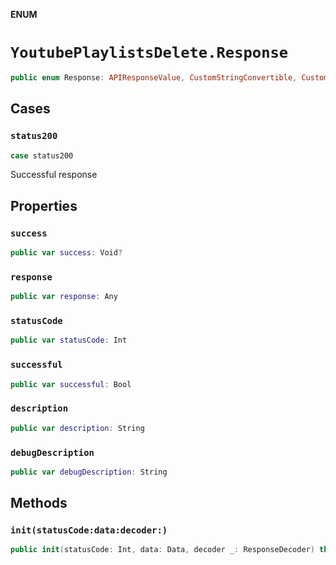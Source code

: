 **ENUM**

# `YoutubePlaylistsDelete.Response`

```swift
public enum Response: APIResponseValue, CustomStringConvertible, CustomDebugStringConvertible
```

## Cases
### `status200`

```swift
case status200
```

Successful response

## Properties
### `success`

```swift
public var success: Void?
```

### `response`

```swift
public var response: Any
```

### `statusCode`

```swift
public var statusCode: Int
```

### `successful`

```swift
public var successful: Bool
```

### `description`

```swift
public var description: String
```

### `debugDescription`

```swift
public var debugDescription: String
```

## Methods
### `init(statusCode:data:decoder:)`

```swift
public init(statusCode: Int, data: Data, decoder _: ResponseDecoder) throws
```
